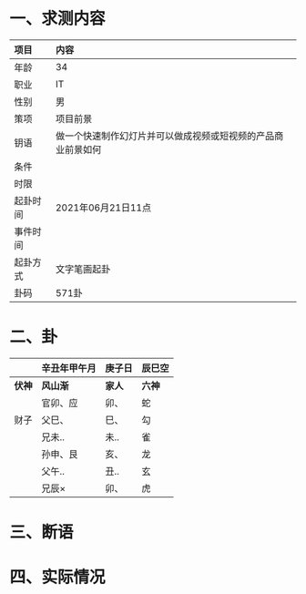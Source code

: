 # 一、求测内容
|项目|内容|
|:-|:-|
|年龄|34|
|职业|IT|
|性别|男|
|策项|项目前景|
|钥语|做一个快速制作幻灯片并可以做成视频或短视频的产品商业前景如何|
|条件||
|时限||
|起卦时间|2021年06月21日11点|
|事件时间||
|起卦方式|文字笔画起卦|
|卦码|571卦|

# 二、卦
||辛丑年甲午月|庚子日|辰巳空|
|:-|:-|:-|:-|
|**伏神**|**风山渐**|**家人**|**六神**|
||官卯、应|卯、|蛇|
|财子|父巳、|巳、|勾|
||兄未..|未..|雀|
||孙申、艮|亥、|龙|
||父午..|丑..|玄|
||兄辰×|卯、|虎|


# 三、断语

# 四、实际情况